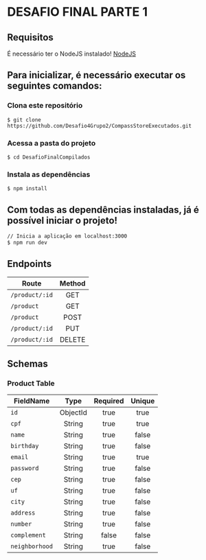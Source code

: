 # DESAFIO FINAL PARTE 1

## Requisitos
É necessário ter o NodeJS instalado!
[NodeJS](https://nodejs.org/en/)


## Para inicializar, é necessário executar os seguintes comandos:

### Clona este repositório
```
$ git clone https://github.com/Desafio4Grupo2/CompassStoreExecutados.git
```
### Acessa a pasta do projeto
```
$ cd DesafioFinalCompilados
```
### Instala as dependências
```
$ npm install
```

## Com todas as dependências instaladas, já é possível iniciar o projeto!


```bash
// Inicia a aplicação em localhost:3000
$ npm run dev

```

## Endpoints
|       Route           |    Method    |                                                                   
|   ---------------     | :----------: |
|  `/product/:id`       |    GET       | 
|  `/product`           |    GET       | 
|  `/product`           |    POST      |   
|  `/product/:id`       |    PUT       |                                                        
|  `/product/:id`       |    DELETE    |

## Schemas

### Product Table
|    FieldName   |    Type   | Required | Unique |
|----------------|:---------:|:--------:|:------:|
| `id`           | ObjectId  | true     | true   |
| `cpf`          | String    | true     | true   |
| `name`         | String    | true     | false  |
| `birthday`     | String    | true     | false  |
| `email`        | String    | true     | true   |
| `password`     | String    | true     | false  |
| `cep`          | String    | true     | false  |
| `uf`           | String    | true     | false  |
| `city`         | String    | true     | false  |
| `address`      | String    | true     | false  |
| `number`       | String    | true     | false  |
| `complement`   | String    | false    | false  |
| `neighborhood` | String    | true     | false  |
